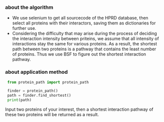 ### about the algorithm

- We use selenium to get all sourcecode of the HPRD database, then select all proteins with their interactors, saving them as dictionaries for further use.
- Considering the difficulty that may arise during the process of deciding the interaction intensity between priteins, we assume that all intensity of interactions stay the same for various proteins. As a result, the shortest path between two proteins is a pathway that contains the least number of proteins. Thus we use BSF to figure out the shortest interaction pathway.

### about application method

```python
 from protein_path import protein_path

 finder = protein_path()
 path = finder.find_shortest()
 print(path)
 ```
Input two proteins of your interest, then a shortest interaction pathway of these two proteins will be returned as a result.